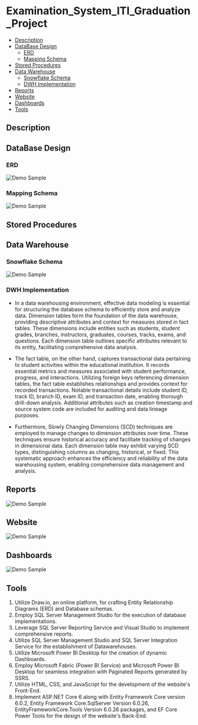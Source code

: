 # Examination_System_ITI_Graduation_Project


- [Description](#description)
- [DataBase Design](#DataBase-Design)
    - [ERD](#ERD)
    - [Mapping Schema](#Mapping-Schema)
- [Stored Procedures](#Stored-Procedures)
- [Data Warehouse](#Data-Warehouse)
    - [Snowflake Schema](#Snowflake-Schema)
    - [DWH Implementation](#DWH-Implementation)
- [Reports](#Reports)
- [Website](#Website)
- [Dashboards](#Dashboards)
- [Tools](#Tools)


## Description


## DataBase Design

### ERD
![Demo Sample](https://github.com/Sandra-Essa/Examination_System_ITI_Graduation_Project/blob/main/Media/ERD.png)

### Mapping Schema
![Demo Sample](https://github.com/Sandra-Essa/Examination_System_ITI_Graduation_Project/blob/main/Media/MappingDB.png)

## Stored Procedures

## Data Warehouse

### Snowflake Schema
![Demo Sample](https://github.com/Sandra-Essa/Examination_System_ITI_Graduation_Project/blob/main/Media/Snowflake.png)

### DWH Implementation

- In a data warehousing environment, effective data modeling is essential for structuring the database schema to efficiently store and analyze data. Dimension tables form the foundation of the data warehouse, providing descriptive attributes and context for measures stored in fact tables. These dimensions include entities such as students, student grades, branches, instructors, graduates, courses, tracks, exams, and questions. Each dimension table outlines specific attributes relevant to its entity, facilitating comprehensive data analysis.

- The fact table, on the other hand, captures transactional data pertaining to student activities within the educational institution. It records essential metrics and measures associated with student performance, progress, and interactions. Utilizing foreign keys referencing dimension tables, the fact table establishes relationships and provides context for recorded transactions. Notable transactional details include student ID, track ID, branch ID, exam ID, and transaction date, enabling thorough drill-down analysis. Additional attributes such as creation timestamp and source system code are included for auditing and data lineage purposes.

- Furthermore, Slowly Changing Dimensions (SCD) techniques are employed to manage changes to dimension attributes over time. These techniques ensure historical accuracy and facilitate tracking of changes in dimensional data. Each dimension table may exhibit varying SCD types, distinguishing columns as changing, historical, or fixed. This systematic approach enhances the efficiency and reliability of the data warehousing system, enabling comprehensive data management and analysis.


## Reports
![Demo Sample](https://github.com/Sandra-Essa/Examination_System_ITI_Graduation_Project/blob/main/Media/SSRS%20Paginated.gif)

## Website
![Demo Sample](https://github.com/Sandra-Essa/Examination_System_ITI_Graduation_Project/blob/main/Media/Exam.gif)

## Dashboards
![Demo Sample](https://github.com/Sandra-Essa/Examination_System_ITI_Graduation_Project/blob/main/Media/ITI_Examination_System.gif)


## Tools

1. Utilize Draw.io, an online platform, for crafting Entity Relationship Diagrams (ERD) and Database schemas.
2. Employ SQL Server Management Studio for the execution of database implementations.
3. Leverage SQL Server Reporting Service and Visual Studio to implement comprehensive reports.
4. Utilize SQL Server Management Studio and SQL Server Integration Service for the establishment of Datawarehouses.
5. Utilize Microsoft Power BI Desktop for the creation of dynamic Dashboards.
6. Employ Microsoft Fabric (Power BI Service) and Microsoft Power BI Desktop for seamless integration with Paginated Reports generated by SSRS.
7. Utilize HTML, CSS, and JavaScript for the development of the website's Front-End.
8. Implement ASP.NET Core 6 along with Entity Framework Core version 6.0.2, Entity Framework Core.SqlServer Version 6.0.26, EntityFrameworkCore.Tools Version 6.0.26 packages, and EF Core Power Tools for the design of the website's Back-End.
